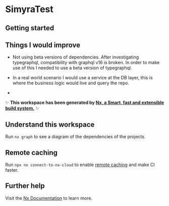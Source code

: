 # SimyraTest

## Getting started

## Things I would improve

* Not using beta versions of dependencies. After investigating typegraphql, compatibility with graphql v16 is broken. In order to make use of this I needed to use a beta version of typegraphql.

* In a real world scenario I would use a service at the DB layer, this is where the business logic would live and query the repo.

* 

✨ **This workspace has been generated by [Nx, a Smart, fast and extensible build system.](https://nx.dev)** ✨

## Understand this workspace

Run `nx graph` to see a diagram of the dependencies of the projects.

## Remote caching

Run `npx nx connect-to-nx-cloud` to enable [remote caching](https://nx.app) and make CI faster.

## Further help

Visit the [Nx Documentation](https://nx.dev) to learn more.
